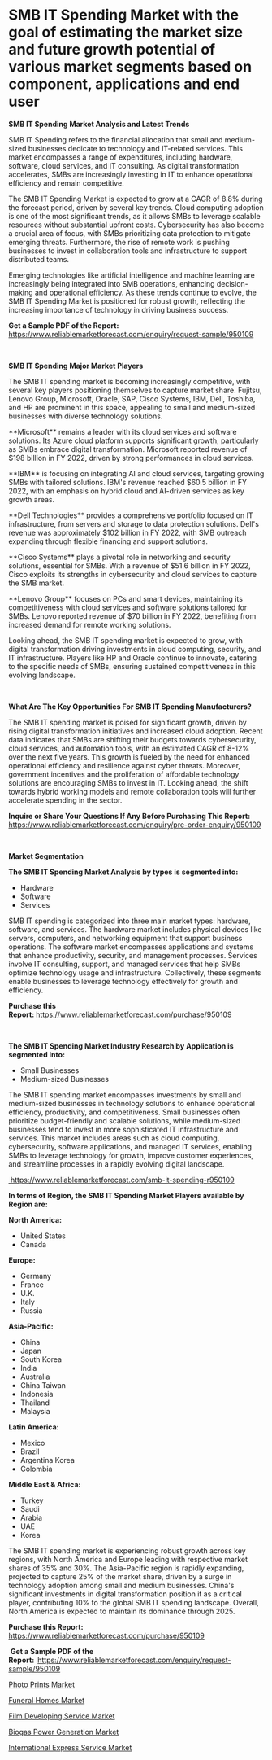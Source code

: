 <p><h1>SMB IT Spending Market with the goal of estimating the market size and future growth potential of various market segments based on component, applications and end user</h1></p><p><strong>SMB IT Spending Market Analysis and Latest Trends</strong></p>
<p><p>SMB IT Spending refers to the financial allocation that small and medium-sized businesses dedicate to technology and IT-related services. This market encompasses a range of expenditures, including hardware, software, cloud services, and IT consulting. As digital transformation accelerates, SMBs are increasingly investing in IT to enhance operational efficiency and remain competitive.</p><p>The SMB IT Spending Market is expected to grow at a CAGR of 8.8% during the forecast period, driven by several key trends. Cloud computing adoption is one of the most significant trends, as it allows SMBs to leverage scalable resources without substantial upfront costs. Cybersecurity has also become a crucial area of focus, with SMBs prioritizing data protection to mitigate emerging threats. Furthermore, the rise of remote work is pushing businesses to invest in collaboration tools and infrastructure to support distributed teams.</p><p>Emerging technologies like artificial intelligence and machine learning are increasingly being integrated into SMB operations, enhancing decision-making and operational efficiency. As these trends continue to evolve, the SMB IT Spending Market is positioned for robust growth, reflecting the increasing importance of technology in driving business success.</p></p>
<p><strong>Get a Sample PDF of the Report:&nbsp;</strong> <a href="https://www.reliablemarketforecast.com/enquiry/request-sample/950109?utm_campaign=1134&utm_medium=2&utm_source=Github&utm_content=ia&utm_term=07032025&utm_id=smb-it-spending">https://www.reliablemarketforecast.com/enquiry/request-sample/950109</a></p>
<p>&nbsp;</p>
<p><strong>SMB IT Spending Major Market Players</strong></p>
<p><p>The SMB IT spending market is becoming increasingly competitive, with several key players positioning themselves to capture market share. Fujitsu, Lenovo Group, Microsoft, Oracle, SAP, Cisco Systems, IBM, Dell, Toshiba, and HP are prominent in this space, appealing to small and medium-sized businesses with diverse technology solutions.</p><p>**Microsoft** remains a leader with its cloud services and software solutions. Its Azure cloud platform supports significant growth, particularly as SMBs embrace digital transformation. Microsoft reported revenue of $198 billion in FY 2022, driven by strong performances in cloud services.</p><p>**IBM** is focusing on integrating AI and cloud services, targeting growing SMBs with tailored solutions. IBM's revenue reached $60.5 billion in FY 2022, with an emphasis on hybrid cloud and AI-driven services as key growth areas.</p><p>**Dell Technologies** provides a comprehensive portfolio focused on IT infrastructure, from servers and storage to data protection solutions. Dell's revenue was approximately $102 billion in FY 2022, with SMB outreach expanding through flexible financing and support solutions.</p><p>**Cisco Systems** plays a pivotal role in networking and security solutions, essential for SMBs. With a revenue of $51.6 billion in FY 2022, Cisco exploits its strengths in cybersecurity and cloud services to capture the SMB market.</p><p>**Lenovo Group** focuses on PCs and smart devices, maintaining its competitiveness with cloud services and software solutions tailored for SMBs. Lenovo reported revenue of $70 billion in FY 2022, benefiting from increased demand for remote working solutions.</p><p>Looking ahead, the SMB IT spending market is expected to grow, with digital transformation driving investments in cloud computing, security, and IT infrastructure. Players like HP and Oracle continue to innovate, catering to the specific needs of SMBs, ensuring sustained competitiveness in this evolving landscape.</p></p>
<p>&nbsp;</p>
<p><strong>What Are The Key Opportunities For SMB IT Spending Manufacturers?</strong></p>
<p><p>The SMB IT spending market is poised for significant growth, driven by rising digital transformation initiatives and increased cloud adoption. Recent data indicates that SMBs are shifting their budgets towards cybersecurity, cloud services, and automation tools, with an estimated CAGR of 8-12% over the next five years. This growth is fueled by the need for enhanced operational efficiency and resilience against cyber threats. Moreover, government incentives and the proliferation of affordable technology solutions are encouraging SMBs to invest in IT. Looking ahead, the shift towards hybrid working models and remote collaboration tools will further accelerate spending in the sector.</p></p>
<p><strong>Inquire or Share Your Questions If Any Before Purchasing This Report:</strong> <a href="https://www.reliablemarketforecast.com/enquiry/pre-order-enquiry/950109?utm_campaign=1134&utm_medium=2&utm_source=Github&utm_content=ia&utm_term=07032025&utm_id=smb-it-spending">https://www.reliablemarketforecast.com/enquiry/pre-order-enquiry/950109</a></p>
<p>&nbsp;</p>
<p><strong>Market Segmentation</strong></p>
<p><strong>The SMB IT Spending Market Analysis by types is segmented into:</strong></p>
<p><ul><li>Hardware</li><li>Software</li><li>Services</li></ul></p>
<p><p>SMB IT spending is categorized into three main market types: hardware, software, and services. The hardware market includes physical devices like servers, computers, and networking equipment that support business operations. The software market encompasses applications and systems that enhance productivity, security, and management processes. Services involve IT consulting, support, and managed services that help SMBs optimize technology usage and infrastructure. Collectively, these segments enable businesses to leverage technology effectively for growth and efficiency.</p></p>
<p><strong>Purchase this Report:&nbsp;</strong><a href="https://www.reliablemarketforecast.com/purchase/950109?utm_campaign=1134&utm_medium=2&utm_source=Github&utm_content=ia&utm_term=07032025&utm_id=smb-it-spending">https://www.reliablemarketforecast.com/purchase/950109</a></p>
<p>&nbsp;</p>
<p><strong>The SMB IT Spending Market Industry Research by Application is segmented into:</strong></p>
<p><ul><li>Small Businesses</li><li>Medium-sized Businesses</li></ul></p>
<p><p>The SMB IT spending market encompasses investments by small and medium-sized businesses in technology solutions to enhance operational efficiency, productivity, and competitiveness. Small businesses often prioritize budget-friendly and scalable solutions, while medium-sized businesses tend to invest in more sophisticated IT infrastructure and services. This market includes areas such as cloud computing, cybersecurity, software applications, and managed IT services, enabling SMBs to leverage technology for growth, improve customer experiences, and streamline processes in a rapidly evolving digital landscape.</p></p>
<p><a href="https://www.reliablemarketforecast.com/smb-it-spending-r950109?utm_campaign=1134&utm_medium=2&utm_source=Github&utm_content=ia&utm_term=07032025&utm_id=smb-it-spending">&nbsp;https://www.reliablemarketforecast.com/smb-it-spending-r950109</a></p>
<p><strong>In terms of Region, the SMB IT Spending Market Players available by Region are:</strong></p>
<p>
    <p> <strong> North America: </strong>
        <ul>
            <li>United States</li>
            <li>Canada</li>
        </ul>
        </p> 
    <p> <strong> Europe: </strong>
        <ul>
            <li>Germany</li>
            <li>France</li>
            <li>U.K.</li>
            <li>Italy</li>
            <li>Russia</li>
        </ul>
        </p> 
    <p> <strong> Asia-Pacific: </strong>
        <ul>
            <li>China</li>
            <li>Japan</li>
            <li>South Korea</li>
            <li>India</li>
            <li>Australia</li>
            <li>China Taiwan</li>
            <li>Indonesia</li>
            <li>Thailand</li>
            <li>Malaysia</li>
        </ul>
        </p> 
    <p> <strong> Latin America: </strong>
        <ul>
            <li>Mexico</li>
            <li>Brazil</li>
            <li>Argentina Korea</li>
            <li>Colombia</li>
        </ul>
        </p> 
    <p> <strong> Middle East & Africa: </strong>
        <ul>
            <li>Turkey</li>
            <li>Saudi</li>
            <li>Arabia</li>
            <li>UAE</li>
            <li>Korea</li>
        </ul>
    </p>
    </p>
<p><p>The SMB IT spending market is experiencing robust growth across key regions, with North America and Europe leading with respective market shares of 35% and 30%. The Asia-Pacific region is rapidly expanding, projected to capture 25% of the market share, driven by a surge in technology adoption among small and medium businesses. China's significant investments in digital transformation position it as a critical player, contributing 10% to the global SMB IT spending landscape. Overall, North America is expected to maintain its dominance through 2025.</p></p>
<p><strong>Purchase this Report: </strong><a href="https://www.reliablemarketforecast.com/purchase/950109?utm_campaign=1134&utm_medium=2&utm_source=Github&utm_content=ia&utm_term=07032025&utm_id=smb-it-spending">https://www.reliablemarketforecast.com/purchase/950109</a></p>
<p>&nbsp;<strong>Get a Sample PDF of the Report:&nbsp;&nbsp;</strong><a href="https://www.reliablemarketforecast.com/enquiry/request-sample/950109?utm_campaign=1134&utm_medium=2&utm_source=Github&utm_content=ia&utm_term=07032025&utm_id=smb-it-spending">https://www.reliablemarketforecast.com/enquiry/request-sample/950109</a></p>
<p><strong></strong></p>
<p><p><a href="https://github.com/keeniielokl/Market-Research-Report-List-1/blob/main/photo-prints-market.md?utm_campaign=1134&utm_medium=2&utm_source=Github&utm_content=ia&utm_term=07032025&utm_id=smb-it-spending">Photo Prints Market</a></p><p><a href="https://github.com/kocssequen/Market-Research-Report-List-1/blob/main/funeral-homes-market.md?utm_campaign=1134&utm_medium=2&utm_source=Github&utm_content=ia&utm_term=07032025&utm_id=smb-it-spending">Funeral Homes Market</a></p><p><a href="https://github.com/alablisepah/Market-Research-Report-List-1/blob/main/film-developing-service-market.md?utm_campaign=1134&utm_medium=2&utm_source=Github&utm_content=ia&utm_term=07032025&utm_id=smb-it-spending">Film Developing Service Market</a></p><p><a href="https://github.com/kuziaaring40/Market-Research-Report-List-1/blob/main/biogas-power-generation-market.md?utm_campaign=1134&utm_medium=2&utm_source=Github&utm_content=ia&utm_term=07032025&utm_id=smb-it-spending">Biogas Power Generation Market</a></p><p><a href="https://github.com/bauzolesco/Market-Research-Report-List-1/blob/main/international-express-service-market.md?utm_campaign=1134&utm_medium=2&utm_source=Github&utm_content=ia&utm_term=07032025&utm_id=smb-it-spending">International Express Service Market</a></p></p>